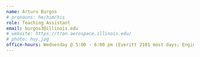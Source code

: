 ```yaml
---
name: Arturo Burgos
# pronouns: he/him/his
role: Teaching Assistant
email: burgos3@illinois.edu
# website: https://tran.aerospace.illinois.edu/
# photo: huy.jpg
office-hours: Wednesday @ 5:00 - 6:00 pm (Everitt 2101 most days; Engineering Hall 106B3 on 9/7/23 and 9/21/23)
---
```

